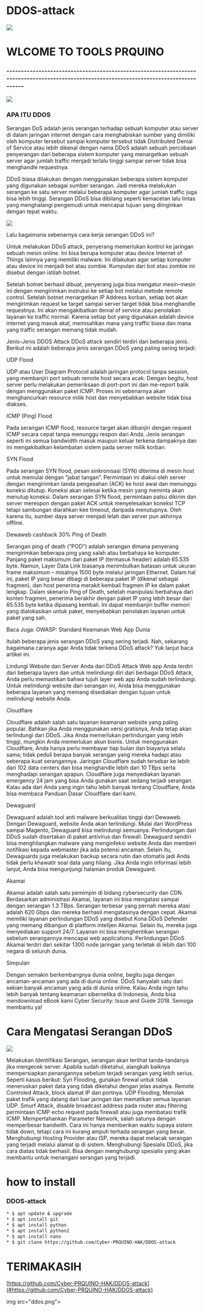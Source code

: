 # DDOS-attack

<img src="gambartools.jpg">

# WLCOME TO TOOLS PRQUINO
### ----------------------------------------------------------------------------------------------------------------------------------------


<img src="ddos-attack.jpeg">



### APA ITU DDOS
Serangan DoS adalah jenis serangan terhadap sebuah komputer atau server di dalam jaringan internet dengan cara menghabiskan sumber yang dimiliki oleh komputer tersebut sampai komputer tersebut tidak
Distributed Denial of Service atau lebih dikenal dengan nama DDoS adalah sebuah percobaan penyerangan dari beberapa sistem komputer yang menargetkan sebuah server agar jumlah traffic menjadi terlalu tinggi sampai server tidak bisa menghandle requestnya.

DDoS biasa dilakukan dengan menggunakan beberapa sistem komputer yang digunakan sebagai sumber serangan. Jadi mereka melakukan serangan ke satu server melalui beberapa komputer agar jumlah traffic juga bisa lebih tinggi. Serangan DDoS bisa dibilang seperti kemacetan lalu lintas yang menghalangi pengemudi untuk mencapai tujuan yang diinginkan dengan tepat waktu.

<img src="Bulgariandataleak-580x358.jpg">

Lalu bagaimana sebenarnya cara kerja serangan DDoS ini?

Untuk melakukan DDoS attack, penyerang memerlukan kontrol ke jaringan sebuah mesin online. Ini bisa berupa komputer atau device Internet of Things lainnya yang memiliki malware. Ini dilakukan agar setiap komputer atau device ini menjadi bot atau zombie. Kumpulan dari bot atau zombie ini disebut dengan istilah botnet.

Setelah botnet berhasil dibuat, penyerang juga bisa mengatur mesin-mesin ini dengan mengirimkan instruksi ke setiap bot melalui metode remote control. Setelah botnet menargetkan IP Address korban, setiap bot akan mengirimkan request ke target sampai server target tidak bisa menghandle requestnya. Ini akan mengakibatkan denial of service atau penolakan layanan ke traffic normal. Karena setiap bot yang digunakan adalah device internet yang masuk akal, memisahkan mana yang traffic biasa dan mana yang traffic serangan memang tidak mudah.

Jenis-Jenis DDOS Attack
DDoS attack sendiri terdiri dari beberapa jenis. Berikut ini adalah beberapa jenis serangan DDoS yang paling sering terjadi:

UDP Flood

UDP atau User Diagram Protocol adalah jaringan protocol tanpa session, yang membanjiri port sebuah remote host secara acak. Dengan begitu, host server perlu melakukan pemeriksaan di port-port ini dan me-report balik dengan menggunakan paket ICMP. Proses ini sebenarnya akan menghancurkan resource milik host dan menyebabkan website tidak bisa diakses.

ICMP (Ping) Flood

Pada serangan ICMP flood, resource target akan dibanjiri dengan request ICMP secara cepat tanpa menunggu respon dari Anda. Jenis serangan seperti ini semua bandwidth masuk maupun keluar terkena dampaknya dan ini mengakibatkan kelambatan sistem pada server milik korban. 

SYN Flood

Pada serangan SYN flood, pesan sinkronisasi (SYN) diterima di mesin host untuk memulai dengan “jabat tangan”. Permintaan ini diakui oleh server dengan mengirimkan tanda pengesahan (ACK) ke host awal dan menunggu koneksi ditutup. Koneksi akan selesai ketika mesin yang meminta akan menutup koneksi. Dalam serangan SYN flood, permintaan palsu dikirim dan server merespon dengan paket ACK untuk menyelesaikan koneksi TCP tetapi sambungan diarahkan kee timeout, daripada menutupnya. Oleh karena itu, sumber daya server menjadi lelah dan server pun akhirnya offline.

Dewaweb cashback 30%
Ping of Death

Serangan ping of death (“POD”) adalah serangan dimana penyerang mengirimkan beberapa ping yang salah atau berbahaya ke komputer. Panjang paket maksimum dari paket IP (termasuk header) adalah 65.535 byte. Namun, Layer Data Link biasanya menimbulkan batasan untuk ukuran frame maksimum – misalnya 1500 byte melalui jaringan Ethernet. Dalam hal ini, paket IP yang besar dibagi di beberapa paket IP (dikenal sebagai fragmen), dan host penerima merakit kembali fragmen IP ke dalam paket lengkap. Dalam skenario Ping of Death, setelah manipulasi berbahaya dari konten fragmen, penerima berakhir dengan paket IP yang lebih besar dari 65.535 byte ketika dipasang kembali. Ini dapat membanjiri buffer memori yang dialokasikan untuk paket, menyebabkan penolakan layanan untuk paket yang sah.

Baca Juga: OWASP: Standard Keamanan Web App Dunia

Itulah beberapa jenis serangan DDoS yang sering terjadi. Nah, sekarang bagaimana caranya agar Anda tidak terkena DDoS attack? Yuk lanjut baca artikel ini.

Lindungi Website dan Server Anda dari DDoS Attack
Web app Anda terdiri dari beberapa layers dan untuk melindungi diri dari berbagai DDoS Attack, Anda perlu memastikan bahwa tujuh layer web app Anda sudah terlindungi. Untuk melindungi website dari serangan ini, Anda bisa menggunakan beberapa layanan yang memang disediakan dengan tujuan untuk melindungi website Anda.

Cloudflare

Cloudflare adalah salah satu layanan keamanan website yang paling popular. Bahkan jika Anda menggunakan versi gratisnya, Anda tetap akan terlindungi dari DDoS. Jika Anda memerlukan perlindungan yang lebih tinggi, mungkin Anda memerlukan akun bisnis. Untuk menggunakan Cloudflare, Anda hanya perlu membayar tiap bulan dan biayanya selalu sama; tidak peduli berapa banyak serangan yang mereka hadapi atau seberapa kuat serangannya. Jaringan Cloudflare sudah tersebar ke lebih dari 102 data centers dan bisa menghandle lebih dari 10 TBps serta menghadapi serangan apapun. Cloudflare juga menyediakan layanan emergency 24 jam yang bisa Anda gunakan saat sedang terjadi serangan. Kalau ada dari Anda yang ingin tahu lebih banyak tentang Cloudflare, Anda bisa membaca Panduan Dasar Cloudflare dari kami.

Dewaguard

Dewaguard adalah tool anti malware berkualitas tinggi dari Dewaweb. Dengan Dewaguard, website Anda akan terlindungi. Mulai dari WordPress sampai Magento, Dewaguard bisa melindungi semuanya. Perlindungan dari DDoS sudah disertakan di paket antivirus dan firewall. Dewaguard sendiri bisa menghilangkan malware yang menginfeksi website Anda dan memberi notifikasi kepada webmaster jika ada potensi ancaman. Selain itu, Dewaguards juga melakukan backup secara rutin dan otomatis jadi Anda tidak perlu khawatir soal data yang hilang. Jika Anda ingin informasi lebih lanjut, Anda bisa mengunjungi halaman produk Dewaguard.

Akamai

Akamai adalah salah satu pemimpin di bidang cybersecurity dan CDN. Berdasarkan administrasi Akamai, layanan ini bisa mengatasi sampai dengan serangan 1.3 TBps. Serangan terbesar yang pernah mereka atasi adalah 620 Gbps dan mereka berhasil mengatasinya dengan cepat. Akamai memiliki layanan perlindungan DDoS yang disebut Kona DDoS Defender yang memang dibangun di platform intelijen Akamai. Selain itu, mereka juga menyediakan support 24/7. Layanan ini bisa menghentikan serangan sebelum serangannya mencapai web applications. Perlindungan DDoS Akamai terdiri dari sekitar 1300 node jaringan yang terletak di lebih dari 100 negara di seluruh dunia.

Simpulan

Dengan semakin berkembangnya dunia online, begitu juga dengan ancaman-ancaman yang ada di dunia online. DDoS hanyalah satu dari sekian banyak ancaman yang ada di dunia online. Kalau Anda ingin tahu lebih banyak tentang keamanan sibernetika di Indonesia, Anda bisa mendownload eBook kami Cyber Security: Issue and Guide 2018. Semoga membantu ya!

# Cara Mengatasi Serangan DDoS

<img src="1__SYPkk4pCgs3rNo3JQ6RyA.png">

Melakukan Identifikasi Serangan, serangan akan terlihat tanda-tandanya jika mengecek server. Apabila sudah diketahui, alangkah baiknya mempersiapkan penangannya sebelum terjadi serangan yang lebih serius. Seperti kasus berikut:
Syn Flooding, gunakan firewal untuk tidak meneruskan paket data yang tidak diketahui dengan jelas asalnya.
Remote Controled Attack, block alamat IP dan portnya.
UDP Flooding, Menolak paket trafik yang datang dari luar jaringan dan mematikan semua layanan UDP.
Smurf Attack, disable broadcast address pada router atau filtering permintaan ICMP echo request pada firewall atau juga membatasi trafik ICMP.
Mempertahankan Parameter Network, salah satunya dengan memperbesar bandwith. Cara ini hanya memberikan waktu supaya sistem tidak down, tetapi cara ini kurang ampuh terhada serangan yang besar.
Menghubungi Hosting Provider atau ISP, mereka dapat melacak serangan yang terjadi melalui alamat ip di sistem.
Menghubungi Spesialis DDoS, jika cara diatas tidak berhasil. Bisa dengan menghubungi spesialis yang akan membantu untuk menangani serangan yang terjadi.
# how to install
### DDOS-attack
```bash
* $ apt update & upgrade
* $ apt install git
* $ apt install python
* $ apt install python2
* $ apt install nano
* $ git clone https://github.com/Cyber-PRQUINO-HAK/DDOS-attack
```
# TERIMAKASIH
[https://github.com/Cyber-PRQUINO-HAK/DDOS-attack](#https://github.com/Cyber-PRQUINO-HAK/DDOS-attack)

img src="ddos.png">

